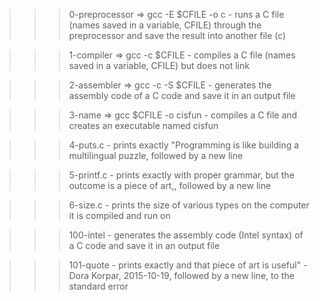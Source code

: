>>> 0-preprocessor
	=> gcc -E $CFILE -o c
	- runs a C file (names saved in a variable, CFILE) through the preprocessor and save the result into another file (c)

>>> 1-compiler
	=> gcc -c $CFILE
	- compiles a C file (names saved in a variable, CFILE) but does not link

>>> 2-assembler
	=> gcc -c -S $CFILE
	-  generates the assembly code of a C code and save it in an output file

>>> 3-name
	=> gcc $CFILE -o cisfun
	- compiles a C file and creates an executable named cisfun

>>> 4-puts.c
	- prints exactly "Programming is like building a multilingual puzzle, followed by a new line

>>> 5-printf.c
	- prints exactly with proper grammar, but the outcome is a piece of art,, followed by a new line

>>> 6-size.c
	- prints the size of various types on the computer it is compiled and run on

>>> 100-intel
	- generates the assembly code (Intel syntax) of a C code and save it in an output file 

>>> 101-quote
	- prints exactly and that piece of art is useful" - Dora Korpar, 2015-10-19, followed by a new line, to the standard error
